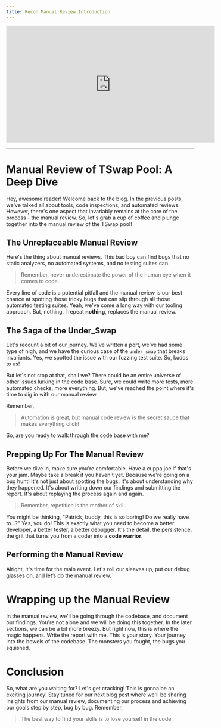 ```yaml
---
title: Recon Manual Review Introduction
---
```


<iframe width="560" height="315" src="https://www.youtube.com/embed/agaMBAv-M0o?si=H0vpZ8jMHac2NaEO" title="YouTube video player" frameborder="0" allow="accelerometer; autoplay; clipboard-write; encrypted-media; gyroscope; picture-in-picture; web-share" allowfullscreen></iframe>

---

# Manual Review of TSwap Pool: A Deep Dive

Hey, awesome reader! Welcome back to the blog. In the previous posts, we've talked all about tools, code inspections, and automated reviews. However, there's one aspect that invariably remains at the core of the process - the manual review. So, let's grab a cup of coffee and plunge together into the manual review of the TSwap pool!

## The Unreplaceable Manual Review

Here's the thing about manual reviews. This bad boy can find bugs that no static analyzers, no automated systems, and no testing suites can.

> Remember, never underestimate the power of the human eye when it comes to code.

Every line of code is a potential pitfall and the manual review is our best chance at spotting those tricky bugs that can slip through all those automated testing suites. Yeah, we've come a long way with our tooling approach. But, nothing, I repeat **nothing**, replaces the manual review.

## The Saga of the Under_Swap

Let's recount a bit of our journey. We've written a port, we've had some type of high, and we have the curious case of the `under_swap` that breaks invariants. Yes, we spotted the issue with our fuzzing test suite. So, kudos to us!

But let's not stop at that, shall we? There could be an entire universe of other issues lurking in the code base. Sure, we could write more tests, more automated checks, more everything. But, we've reached the point where it's time to dig in with our manual review.

Remember,

> Automation is great, but manual code review is the secret sauce that makes everything click!

So, are you ready to walk through the code base with me?

## Prepping Up For The Manual Review

Before we dive in, make sure you're comfortable. Have a cuppa joe if that's your jam. Maybe take a break if you haven't yet. Because we're going on a bug hunt! It's not just about spotting the bugs. It's about understanding why they happened. It's about writing down our findings and submitting the report. It's about replaying the process again and again.

> Remember, repetition is the mother of skill.

You might be thinking, "Patrick, buddy, this is so boring! Do we really have to...?" Yes, you do! This is exactly what you need to become a better developer, a better tester, a better debugger. It's the detail, the persistence, the grit that turns you from a coder into a **code warrior**.

## Performing the Manual Review

Alright, it's time for the main event. Let's roll our sleeves up, put our debug glasses on, and let’s do the manual review.

# Wrapping up the Manual Review

In the manual review, we'll be going through the codebase, and document our findings. You're not alone and we will be doing this together. In the later sections, we can be a bit more breezy. But right now, this is where the magic happens. Write the report with me. This is your story. Your journey into the bowels of the codebase. The monsters you fought, the bugs you squished.

# Conclusion

So, what are you waiting for? Let's get cracking! This is gonna be an exciting journey! Stay tuned for our next blog post where we'll be sharing insights from our manual review, documenting our process and achieving our goals step by step, bug by bug. Remember,

> The best way to find your skills is to lose yourself in the code.
